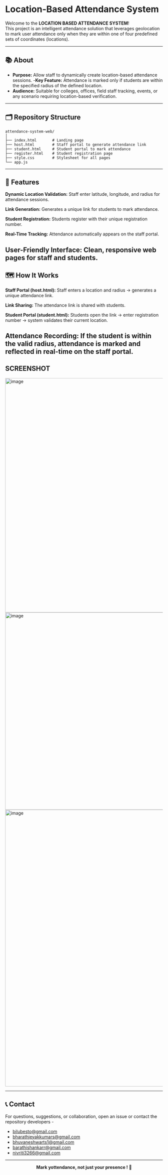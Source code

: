 <p align="center">
  <h1>Location-Based Attendance System</h1>
</p>

Welcome to the **LOCATION BASED ATTENDANCE SYSTEM**!  
This project is an intelligent attendance solution that leverages geolocation to mark user attendance only when they are within one of four predefined sets of coordinates (locations).
<hr/>


## 📚 About

- **Purpose:** Allow staff to dynamically create location-based attendance sessions.
-**Key Feature:** Attendance is marked only if students are within the specified radius of the defined location.
- **Audience:** Suitable for colleges, offices, field staff tracking, events, or any scenario requiring location-based verification.

---

## 🗂️ Repository Structure

```
attendance-system-web/
│
├── index.html       # Landing page
├── host.html        # Staff portal to generate attendance link
├── student.html     # Student portal to mark attendance
├── register.html    # Student registration page
├── style.css        # Stylesheet for all pages
└── app.js
```

---

## 🚀 Features

**Dynamic Location Validation:** Staff enter latitude, longitude, and radius for attendance sessions.

**Link Generation:** Generates a unique link for students to mark attendance.

**Student Registration:** Students register with their unique registration number.

**Real-Time Tracking:** Attendance automatically appears on the staff portal.

**User-Friendly Interface:** Clean, responsive web pages for staff and students.
---

## 🗺️ How It Works

**Staff Portal (host.html):**
Staff enters a location and radius → generates a unique attendance link.

**Link Sharing:**
The attendance link is shared with students.

**Student Portal (student.html):**
Students open the link → enter registration number → system validates their current location.

**Attendance Recording:**
If the student is within the valid radius, attendance is marked and reflected in real-time on the staff portal.
---

## SCREENSHOT

<img width="713" height="747" alt="image" src="https://github.com/user-attachments/assets/8877516a-83bd-41e6-8660-ade5f25bc4af" />
<img width="716" height="629" alt="image" src="https://github.com/user-attachments/assets/c58c865c-8603-4014-ae0e-18c7f6c6703f" />
<img width="1244" height="882" alt="image" src="https://github.com/user-attachments/assets/11ce28a4-5f92-4d79-b637-e2850ad01744" />



---

## 📞 Contact

For questions, suggestions, or collaboration, open an issue or contact the repository developers - 
- bilubesto@gmail.com
- bharathjeyakkumars@gmail.com
- bhuvaneshwarts1@gmail.com
- barathishankarr@gmail.com
- nivriti3266@gmail.com
---

<p align="center"><b>Mark yottendance, not just your presence ! 📍</b></p>
